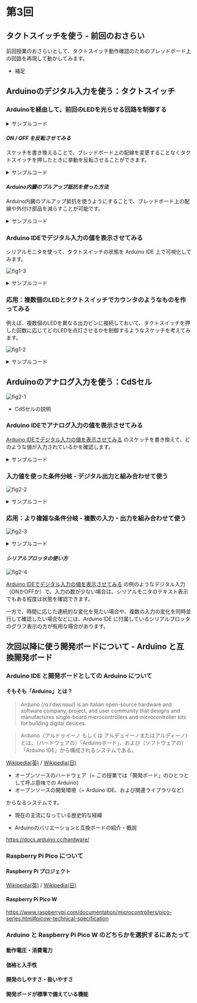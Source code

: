 # 第3回 

## タクトスイッチを使う - 前回のおさらい

前回授業のおさらいとして、タクトスイッチ動作確認のためのブレッドボード上の回路を再現して動かしてみます。

- 補足

## Arduinoのデジタル入力を使う：タクトスイッチ

### Arduinoを経由して、前回のLEDを光らせる回路を制御する

<details>
<summary>サンプルコード</summary>

```c++
// Arduinoの出力ピンにスケッチ内で使う別名を付ける
// 7番ピンを _SW1 という名前に、8番ピンを _LED1 という名前に
#define _SW1 7
#define _LED1 8

void setup() {
  // _SW1（7番ピン）を入力にする
  pinMode(_SW1, INPUT); 

  // _LED1（8番ピン）を出力にする
  pinMode(_LED1, OUTPUT);
}

void loop() { 
  // デジタル入力から読み取ったタクトスイッチの状態を使って、LEDの点灯状態を制御する
  digitalWrite(_LED1, digitalRead(_SW1)); 
 }
```
</details>

#### _ON / OFF を反転させてみる_

スケッチを書き換えることで、ブレッドボード上の配線を変更することなくタクトスイッチを押したときに挙動を反転させることができます。

<details>
<summary>サンプルコード</summary>

```c++
// Arduinoの出力ピンにスケッチ内で使う別名を付ける
// 7番ピンを _SW1 という名前に、8番ピンを _LED1 という名前に
#define _SW1 7
#define _LED1 8

void setup() {
  // _SW1（7番ピン）を入力にする
  pinMode(_SW1, INPUT); 

  // _LED1（8番ピン）を出力にする
  pinMode(_LED1, OUTPUT);
}

void loop() { 
  // デジタル入力から読み取ったタクトスイッチの状態を使って、LEDの点灯状態を制御する
  // 「!」という記号（論理否定演算子）を使って、押す・離すの挙動を反転させたバージョン
  digitalWrite(_LED1, !digitalRead(_SW1)); 
}
```
</details>

#### _Arduino内臓のプルアップ抵抗を使った方法_

Arduino内臓のプルアップ抵抗を使うようにすることで、ブレッドボード上の配線や外付け部品を減らすことが可能です。

<details>
<summary>サンプルコード</summary>

```c++
// Arduinoの出力ピンにスケッチ内で使う別名を付ける
// 7番ピンを _SW1 という名前に、8番ピンを _LED1 という名前に
#define _SW1 7
#define _LED1 8

void setup() {
  // _SW1（7番ピン）を入力にする・「プルアップ」バージョン
  pinMode(_SW1, INPUT_PULLUP);  

  // _LED1（8番ピン）を出力にする
  pinMode(_LED1, OUTPUT);
}

void loop() { 
  // デジタル入力から読み取ったタクトスイッチの状態を使って、LEDの点灯状態を制御する
  // 「!」という記号（論理否定演算子）を使って、押す・離すの挙動を反転させたバージョン
  digitalWrite(_LED1, !digitalRead(_SW1)); 
}
```
</details>

### Arduino IDEでデジタル入力の値を表示させてみる

シリアルモニタを使って、タクトスイッチの状態を Arduino IDE 上で可視化してみます。

![fig1-3]()

<details>
<summary>サンプルコード</summary>

```c++
// Arduinoの出力ピンにスケッチ内で使う別名を付ける
// 7番ピンを _SW1 という名前に、8番ピンを _LED1 という名前に
#define _SW1 7
#define _LED1 8

// デジタル入力読み取り用の変数（タクトスイッチの状態を記憶する領域）を設定する
int swState = 0;

void setup() {
  // _SW1（7番ピン）を入力にする・「プルアップ」バージョン
  pinMode(_SW1, INPUT_PULLUP);  

  // _LED1（8番ピン）を出力にする
  pinMode(_LED1, OUTPUT);

  // シリアルモニタ用の通信の初期化処理
  Serial.begin(19200);
}

void loop() {
  // デジタル入力から読み取ったタクトスイッチの状態を変数に記憶する
  swState = !digitalRead(_SW1); 

  // シリアルモニタに表示するメッセージ（改行なし）
  Serial.print("_SW1_State:");
   // シリアルモニタに表示するメッセージ（改行あり） 
  Serial.println(swState);

  // 変数を使ってLEDの点灯状態を変える
  digitalWrite(_LED1, swState); 

  // 200ミリ秒待つ
  // （待ち時間を入れないと、タクトスイッチを押す・離すの動作による変化が早すぎてわかりにくいので）
  delay(200); 
}
```
</details>

### 応用：複数個のLEDとタクトスイッチでカウンタのようなものを作ってみる

例えば、複数個のLEDを異なる出力ピンに接続しておいて、タクトスイッチを押した回数に応じてどのLEDを点灯させるかを制御するようなスケッチを考えてみます。

![fig1-2]()

<details>
<summary>サンプルコード</summary>

```c++
// Arduinoの出力ピンにスケッチ内で使う別名を付ける
// 7番ピンを _SW1 という名前に、8番ピンを _LED1 という名前に、9番ピンを _LED2 という名前に
#define _SW1 7
#define _LED1 8
#define _LED2 9

// デジタル入力読み取り用の変数（タクトスイッチの状態を記憶する領域）を設定する
int swState = 0;

// カウンタ用の変数（カウントした数を記憶しておく）を設定する
int pushCount = 0;

void setup() {
   // _SW1（7番ピン）を入力にする・「プルアップ」バージョン
  pinMode(_SW1, INPUT_PULLUP);  

  // _LED1（8番ピン）を出力にする
  pinMode(_LED1, OUTPUT);
  // _LED2（9番ピン）を出力にする
  pinMode(_LED2, OUTPUT); 

  // シリアルモニタ用の通信の初期化処理
  Serial.begin(19200);
}

void loop() {  
  // デジタル入力から読み取ったタクトスイッチの状態を変数に記憶する
  swState = !digitalRead(_SW1);

  // タクトスイッチが押されたら1カウントアップする
  // 「%」という記号（余剰演算子）を使って、0・1・2・3と数えたらまた0に戻るようにする
  pushCount = (pushCount + swState) % 4;

  // シリアルモニタに表示するメッセージ（改行なし）
  Serial.print("_SW1_State:");
   // シリアルモニタに表示するメッセージ（改行なし） 
  Serial.print(swState);
  // シリアルモニタに表示するメッセージ（改行なし）
  Serial.print(",Count:");
   // シリアルモニタに表示するメッセージ（改行あり） 
  Serial.println(pushCount);

  // 「&」という記号をビット演算子として使って、特定のカウントの時だけ点灯させる
  // （若干わかりにくい書き方なので、別の方法も後述します）
  digitalWrite(_LED1, pushCount & 1); // カウントが1・3の時だけ点灯
  digitalWrite(_LED2, pushCount & 2); // カウントが2・3の時だけ点灯
  
  // 200ミリ秒待つ
  // （待ち時間を入れないと、タクトスイッチを押す・離すの動作によるカウントアップが早すぎてわかりにくいので）
  delay(200); 
}
```
</details>


## Arduinoのアナログ入力を使う：CdSセル

![fig2-1]()

- CdSセルの説明

### Arduino IDEでアナログ入力の値を表示させてみる

[Arduino IDEでデジタル入力の値を表示させてみる](#arduino-ideでデジタル入力の値を表示させてみる) のスケッチを書き換えて、どのような値が入力されているかを確認します。

<details>
<summary>サンプルコード</summary>

```c++
// Arduinoの出力ピンにスケッチ内で使う別名を付ける
// A0番ピンを _CDS1 という名前に
#define _CDS1 A0

// アナログ入力読み取り用の変数（CdSセルの状態を記憶する領域）を設定する
int cdsVal = 0;

void setup() {
  // _CDS1（A0ピン）を入力にする
  pinMode(_CDS1, INPUT);  

  // シリアルモニタ用の通信の初期化処理
  Serial.begin(19200);
}

void loop() {
  // アナログ入力から読み取ったCdSセルの状態を変数に記憶する
  // (CdSセルにあたっている光の強さに対応する 0 ~ 1023 までの数値)
  cdsVal = analogRead(_CDS1); 

  // シリアルモニタに表示するメッセージ（改行なし）
  Serial.print("_CDS1_Value:");
   // シリアルモニタに表示するメッセージ（改行あり） 
  Serial.println(cdsVal);

  // 100ミリ秒待つ
  // （待ち時間を入れないと、変化が早すぎてわかりにくいので）
  delay(100); 
}
```
</details>

### 入力値を使った条件分岐 - デジタル出力と組み合わせて使う

![fig2-2]()

<details>
<summary>サンプルコード</summary>

```c++
// Arduinoの出力ピンにスケッチ内で使う別名を付ける
// A0番ピンを _CDS1 という名前に、8番ピンを _LED1 という名前に
#define _CDS1 A0
#define _LED1 8

// アナログ入力読み取り用の変数（CdSセルの状態を記憶する領域）を設定する
int cdsVal = 0;

void setup() {
  // _CDS1（A0ピン）を入力にする
  pinMode(_CDS1, INPUT);  
  
  // _LED1（8番ピン）を出力にする
  pinMode(_LED1, OUTPUT);

  // シリアルモニタ用の通信の初期化処理
  Serial.begin(19200);
}

void loop() {
  // アナログ入力から読み取ったCdSセルの状態を変数に記憶する
  // (CdSセルにあたっている光の強さに対応する 0 ~ 1023 までの数値)
  cdsVal = analogRead(_CDS1); 

  // シリアルモニタに表示するメッセージ（改行なし）
  Serial.print("_CDS1_Value:");
   // シリアルモニタに表示するメッセージ（改行あり） 
  Serial.println(cdsVal);

  if(cdsVal < 100) {
    // アナログ入力の値が100より低い場合にLEDを点灯
    //（CdSセルに対してあまり光が当たっていない状態）
    digitalWrite(_LED1, HIGH);
  } else {
    // アナログ入力の値が100より高い場合にLEDを消灯
    //（CdSセルに対してある程度光が当たっている状態）
    digitalWrite(_LED1, LOW);
  }

  // 100ミリ秒待つ
  // （待ち時間を入れないと、変化が早すぎてわかりにくいので）
  delay(100); 
}
```
</details>

### 応用：より複雑な条件分岐 - 複数の入力・出力を組み合わせて使う

![fig2-3]()

<details>
<summary>サンプルコード</summary>

```c++
// Arduinoの出力ピンにスケッチ内で使う別名を付ける
// A0番ピンを _CDS1 という名前に、7番ピンを _SW1 という名前に、8番ピンを _LED1 という名前に
#define _CDS1 A0
#define _SW1 7
#define _LED1 8

// アナログ入力読み取り用の変数（CdSセルの状態を記憶する領域）を設定する
int cdsVal = 100;
// デジタル入力読み取り用の変数（タクトスイッチの状態を記憶する領域）を設定する
int swState = 0;
// デジタル出力8番ピン用の変数（8番ピンの状態を記憶する領域）を設定する
int ledState = 0;
// タイマー用の変数（プログラムが起動してからの時間を記憶する領域）を設定する
unsigned long lastTime = 0;

void setup() {
  // _CDS1（A0ピン）を入力にする
  pinMode(_CDS1, INPUT);  
   // _SW1（7番ピン）を入力にする・「プルアップ」バージョン
  pinMode(_SW1, INPUT_PULLUP);  
  
  // _LED1（8番ピン）を出力にする
  pinMode(_LED1, OUTPUT);
}

void loop() {
  // デジタル入力から読み取ったタクトスイッチの状態を一時的な変数に記憶する
  int tmp_s = !digitalRead(_SW1);
  
  // デジタル入力に変化があった時だけ更新するテクニック
  if (swState != tmp_s) {
    swState = tmp_s;
  }
  
  // タクトスイッチが押されている時だけアナログ入力から値を読み取って更新  
  if (swState > 0) {
    // アナログ入力から読み取った値を変数に記憶する
    cdsVal = analogRead(_CDS1);
  }

  // プログラムが起動してからの時間を一時的な変数に記憶する
  // millis() は、プログラムが起動してからの時間をミリ秒で取得する組み込み関数
  unsigned long tmp_t = millis();
  
  // 最後に取得した経過時間 lastTime と上記 tmp_t に記憶した経過時間の差分を計算する
  // アナログ入力から読み取った値より上記の差分が大きければ、デジタル出力 _LED1 の状態を反転させる
  // constrain() は値を一定の範囲内に制限する組み込み関数
  // この場合、10ミリ秒～1000ミリ秒の範囲で、一定周期でLEDを点滅させる動作になる
  if ((tmp_t - lastTime) > constrain(1000 - cdsVal, 10, 1000)) {
    ledState = !ledState;
    digitalWrite(_LED1, ledState);
    // 最後に取得した経過時間を新しい値で更新しておく
    lastTime = tmp_t;
  }

  // 10ミリ秒待つ
  delay(10); 
}
```
</details>

#### _シリアルプロッタの使い方_

![fig2-4]()

[Arduino IDEでデジタル入力の値を表示させてみる](#arduino-ideでデジタル入力の値を表示させてみる) の例のようなデジタル入力（ONかOFFか）で、入力の数が少ない場合は、シリアルモニタのテキスト表示でもある程度は状態を確認できます。

一方で、時間に応じた連続的な変化を見たい場合や、複数の入力の変化を同時並行して確認したい場合などには、Arduino IDE に付属しているシリアルプロッタのグラフ表示の方が有用な場合があります。


## 次回以降に使う開発ボードについて - Arduino と互換開発ボード

### Arduino IDE と開発ボードとしての Arduino について

#### そもそも「Arduino」とは？

> Arduino (/ɑːrˈdwiːnoʊ/) is an Italian open-source hardware and software company, project, and user community that designs and manufactures single-board microcontrollers and microcontroller kits for building digital devices.

> Arduino（アルドゥイーノ もしくは アルデュイーノまたはアルディーノ）とは、（ハードウェアの）「Arduinoボード」、および（ソフトウェアの）「Arduino IDE」から構成されるシステムである。

[Wikipedia(英)](https://en.wikipedia.org/wiki/Arduino) / [Wikipedia(日)](https://ja.wikipedia.org/wiki/Arduino)

- オープンソースのハードウェア（= この授業では「開発ボード」のひとつとして呼ぶ意味での Arduino）
- オープンソースの開発環境（= Arduino IDE、および関連ライブラリなど）

からなるシステムです。

- 現在の主流になっている歴史的な経緯
  
- Arduinoのバリエーションと互換ボードの紹介・概説

https://docs.arduino.cc/hardware/

### Raspberry Pi Pico について

#### Raspberry Pi プロジェクト

[Wikipedia(英)](https://en.wikipedia.org/wiki/Raspberry_Pi) / [Wikipedia(日)](https://ja.wikipedia.org/wiki/Raspberry_Pi)

#### Raspberry Pi Pico W

https://www.raspberrypi.com/documentation/microcontrollers/pico-series.html#picow-technical-specification


### Arduino と Raspberry Pi Pico W のどちらかを選択するにあたって

#### 動作電圧・消費電力

#### 価格と入手性

#### 開発のしやすさ・扱いやすさ

#### 開発ボードが標準で備えている機能